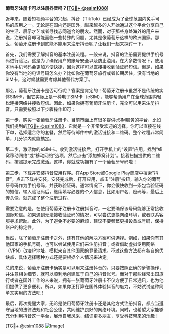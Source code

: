 **葡萄牙注册卡可以注册抖音吗？[[TG💪+ @esim1088](https://t.me/s/esim1088)]**

近年来，随着短视频平台的兴起，抖音（TikTok）已经成为了全球范围内炙手可热的应用之一。无论是在国内还是国外，越来越多的人开始通过这个平台分享自己的生活、展示才艺或者寻找志同道合的朋友。然而，对于那些身处海外的用户来说，注册抖音却可能面临一些特殊的问题，尤其是像葡萄牙这样的欧洲国家。那么，葡萄牙注册卡到底能不能用来注册抖音呢？让我们一起来探讨一下。

首先，我们需要了解抖音的基本注册流程。一般来说，抖音的注册需要提供手机号码进行验证。这是为了确保用户的账号安全以及防止滥用。在大多数情况下，使用本地手机号码会更加方便快捷，因为这样可以直接接收到验证码短信。但是，如果你没有当地的电话号码怎么办？比如你在葡萄牙旅行或者长期居住，没有当地的SIM卡，这时候就需要考虑其他替代方案了。

那么，葡萄牙注册卡是否可行呢？答案是肯定的！葡萄牙注册卡虽然不是传统的实体SIM卡，但它实际上是一种电子SIM卡（eSIM），能够帮助用户在全球范围内轻松连接网络并接收短信。因此，如果你拥有葡萄牙注册卡，完全可以用来注册抖音。只需要按照以下步骤操作即可：

第一步，购买一张葡萄牙注册卡。目前市面上有很多提供eSIM服务的平台，比如我们提到的[TG💪+ @esim1088](https://t.me/s/esim1088)，它就是一个非常受欢迎的选择。你可以直接在线下单，选择适合你的套餐，然后等待邮件中的激活链接和二维码。整个过程非常简单，几分钟内就能搞定。

第二步，激活你的eSIM卡。收到激活链接后，打开手机上的“设置”应用，找到“蜂窝移动网络”或“移动网络”选项，然后点击“添加蜂窝计划”。接着扫描提供的二维码，按照提示完成激活。这样，你就成功拥有了一个葡萄牙号码啦！

第三步，下载并安装抖音应用程序。在App Store或Google Play商店中搜索“抖音”，点击下载并安装。安装完成后，打开应用，点击“注册”按钮，输入你的葡萄牙号码作为手机号码，并获取验证码。通常情况下，你会很快收到一条包含验证码的短信。输入验证码后，继续填写必要的个人信息，比如用户名、密码等，最后上传头像，就完成了整个注册过程。

需要注意的是，在使用葡萄牙注册卡注册抖音时，一定要确保该号码能够正常接收国际短信。如果遇到无法接收验证码的情况，可以尝试更换网络环境，或者联系客服寻求帮助。此外，为了避免不必要的麻烦，建议不要频繁更换设备或号码，保持账户的稳定性。

当然，除了葡萄牙注册卡之外，还有其他的解决方案可供选择。例如，如果你有其他国家的手机号码，也可以尝试使用它们来注册抖音；或者借助虚拟专用网络（VPN）改变IP地址，模拟来自其他国家的登录请求。不过这些方法都有各自的优缺点，具体选择哪种方式还是要根据个人情况来决定。

总的来说，葡萄牙注册卡确实是可以用来注册抖音的。只要按照正确的步骤操作，并注意相关细节，就可以顺利地创建属于自己的抖音账号。而对于那些经常出国旅行或者在国外工作的人来说，拥有一张葡萄牙注册卡不仅方便了日常通讯，也为他们提供了更多便利。所以，如果你正打算在国外体验抖音的魅力，不妨试试这种简单又实用的方法吧！

最后，再次提醒大家，无论是使用葡萄牙注册卡还是其他方式注册抖音，都应当遵守当地的法律法规和社会公德，共同维护良好的网络环境。同时，也希望大家能够充分利用抖音这一平台，展示自我风采，结识更多朋友，享受科技带来的乐趣！

[[TG💪+ @esim1088](https://t.me/s/esim1088) ![Image](https://i.postimg.cc/4NQfJmqS/Snipaste-2025-05-13-00-14-12.png)]